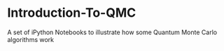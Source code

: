 Introduction-To-QMC
===================

A set of iPython Notebooks to illustrate how some Quantum Monte Carlo algorithms work
